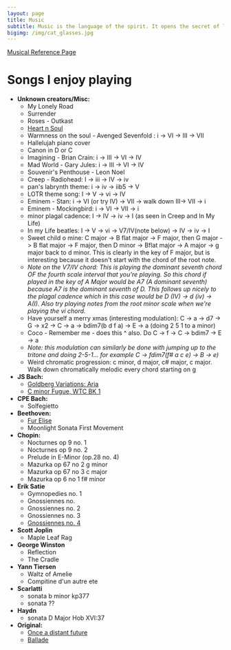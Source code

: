 ```yaml
---
layout: page
title: Music
subtitle: Music is the language of the spirit. It opens the secret of life bringing peace, abolishing strife.
bigimg: /img/cat_glasses.jpg
---
```


[Musical Reference Page](./reference)

# Songs I enjoy playing


* **Unknown creators/Misc:**
  * My Lonely Road
  * Surrender
  * Roses - Outkast
  * [Heart n Soul](https://www.youtube.com/watch?v=54v442rETnI)
  * Warmness on the soul - Avenged Sevenfold : i -> VI -> III -> VII
  * Hallelujah piano cover
  * Canon in D or C
  * Imagining - Brian Crain: i -> III -> VI -> IV 
  * Mad World - Gary Jules: i -> III -> VI -> IV 
  * Souvenir's Penthouse - Leon Noel
  * Creep - Radiohead: I -> iii -> IV -> iv
  * pan's labrynth theme: i -> iv -> iib5 -> V
  * LOTR theme song: I -> V -> vi -> IV
  * Eminem - Stan: i -> VI (or try IV) -> VII -> walk down III-> VII -> i
  * Eminem - Mockingbird: i -> VI -> VII -> i
  * minor plagal cadence: I -> IV -> iv -> I (as seen in Creep and In My Life)
  * In my Life beatles: I -> V -> vi -> V7/IV(note below) -> IV -> iv -> I
  * Sweet child o mine: C major -> B flat major -> F major, then G major -> B flat major -> F major, then D minor -> Bflat major -> A major -> g major back to d minor. This is clearly in the key of F major, but is interesting because it doesn't start with the chord of the root note.
  * *Note on the V7/IV chord: This is playing the dominant seventh chord OF the fourth scale interval that you're playing. So this chord     if played in the key of A Major would be A7 (A dominant seventh) because A7 is the dominant seventh of D. This follows up nicely to     the plagal cadence which in this case would be D (IV) -> d (iv) -> A(I). Also try playing notes from the root minor scale when we're     playing the vi chord.*
  * Have yourself a merry xmas (interesting modulation): C -> a -> d7 -> G -> x2 -> C -> a -> bdim7(b d f a) -> E -> a (doing 2 5 1 to a minor)
  * Coco - Remember me - does this ^ also. Do C -> f -> C -> bdim7 -> E -> a
  * *Note: this modulation can similarly be done with jumping up to the tritone and doing 2-5-1... for example C -> fdim7(f# a c e) -> B     -> e)*
  * Weird chromatic progression: c minor, d major, c# major, c major. Walk down chromatically melodic every chord starting on g
* **JS Bach:**
  * [Goldberg Variations: Aria](https://www.youtube.com/watch?v=HtyAwYXINUQ)
  * [C minor Fugue, WTC BK 1](https://www.youtube.com/watch?v=XXhcaWJGpyE)
* **CPE Bach:**
  * Solfegietto
* **Beethoven:**
  * [Fur Elise](https://www.youtube.com/watch?v=51f7dpnTRrs)
  * Moonlight Sonata First Movement
* **Chopin:** 
  * Nocturnes op 9 no. 1
  * Nocturnes op 9 no. 2
  * Prelude in E-Minor (op.28 no. 4)
  * Mazurka op 67 no 2 g minor
  * Mazurka op 67 no 3 c major
  * Mazurka op 6 no 1 f# minor
* **Erik Satie**
  * Gymnopedies no. 1
  * Gnossiennes no. 
  * Gnossiennes no. 2
  * Gnossiennes no. 3
  * [Gnossiennes no. 4](https://www.youtube.com/watch?v=QpzzSN1ScSY)
* **Scott Joplin**
  * Maple Leaf Rag
* **George Winston**
  * Reflection
  * The Cradle
* **Yann Tiersen**
  * Waltz of Amelie
  * Compitine d'un autre ete
* **Scarlatti**
  * sonata b minor kp377
  * sonata ??
* **Haydn**
  * sonata D Major Hob XVI:37
* **Original:**
  * [Once a distant future](https://www.youtube.com/watch?v=2k5TSnT_gw4)
  * [Ballade](https://www.youtube.com/watch?v=C7c9tt4Yn50)


